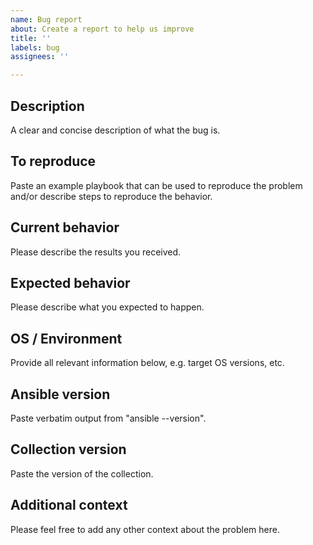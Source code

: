 ```yaml
---
name: Bug report
about: Create a report to help us improve
title: ''
labels: bug
assignees: ''

---
```


## Description
A clear and concise description of what the bug is.

## To reproduce
Paste an example playbook that can be used to reproduce the problem and/or describe steps to reproduce the behavior.

## Current behavior
Please describe the results you received.

## Expected behavior
Please describe what you expected to happen.

## OS / Environment
Provide all relevant information below, e.g. target OS versions, etc.

## Ansible version
Paste verbatim output from "ansible --version".

## Collection version
Paste the version of the collection.

## Additional context
Please feel free to add any other context about the problem here.
